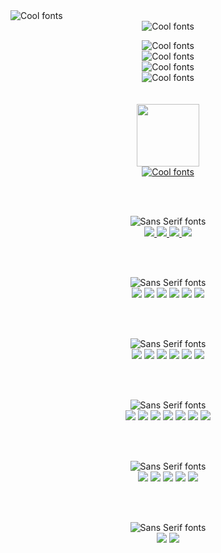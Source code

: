 <!-- ### Hi there 👋 -->
<img src="https://see.fontimg.com/api/renderfont4/K7RaD/eyJyIjoiZnMiLCJoIjoxNSwidyI6MTUwMCwiZnMiOjEwLCJmZ2MiOiIjRkE5M0RGIiwiYmdjIjoiI0YzRURFRCIsInQiOjF9/R3JlZXRpbmdzIQ/esquadro.png" alt="Cool fonts">
<div id="header" align="center">
<img src="https://see.fontimg.com/api/renderfont4/K7RaD/eyJyIjoiZnMiLCJoIjoxNSwidyI6MTUwMCwiZnMiOjEwLCJmZ2MiOiIjRkE5M0RGIiwiYmdjIjoiI0YzRURFRCIsInQiOjF9/SSBhbSBBWUVTSEEgTk9PUiBLSEFO/esquadro.png" alt="Cool fonts">
 <p></p>
<img src="https://see.fontimg.com/api/renderfont4/K7RaD/eyJyIjoiZnMiLCJoIjoxNSwidyI6MTUwMCwiZnMiOjEwLCJmZ2MiOiIjRkE5M0RGIiwiYmdjIjoiI0YzRURFRCIsInQiOjF9/SSBhbSBhIDo/esquadro.png" alt="Cool fonts"><br/>
<img src="https://see.fontimg.com/api/renderfont4/K7RaD/eyJyIjoiZnMiLCJoIjoxNSwidyI6MTUwMCwiZnMiOjEwLCJmZ2MiOiIjRUU4MjQ3IiwiYmdjIjoiI0YzRURFRCIsInQiOjF9/LS0-IFNvZnR3YXJlIEVuZ2luZWVy/esquadro.png" alt="Cool fonts"><br/>
<img src="https://see.fontimg.com/api/renderfont4/K7RaD/eyJyIjoiZnMiLCJoIjoxNSwidyI6MTUwMCwiZnMiOjEwLCJmZ2MiOiIjRUU4MjQ3IiwiYmdjIjoiI0YzRURFRCIsInQiOjF9/LS0-IFJlYWN0IEpTIERldmVsb3Blcg/esquadro.png" alt="Cool fonts"><br/>
<img src="https://see.fontimg.com/api/renderfont4/K7RaD/eyJyIjoiZnMiLCJoIjoxNSwidyI6MTUwMCwiZnMiOjEwLCJmZ2MiOiIjRUU4MjQ3IiwiYmdjIjoiI0YzRURFRCIsInQiOjF9/LS0-IE1FUk4gU1RhY2sgRGV2ZWxvcGVy/esquadro.png" alt="Cool fonts">
</div>
<br/><br/>

<!-- Portfolio  -->
<div id="header" align="center">
<a href="http://portfolioank.surge.sh" target="_blank"> 
<img src="https://img.icons8.com/external-kiranshastry-gradient-kiranshastry/64/000000/external-developer-coding-kiranshastry-gradient-kiranshastry-1.png"
 width="100" height="100"/><br/>
 <a href="http://portfolioank.surge.sh" target="_blank"><img src="https://see.fontimg.com/api/renderfont4/K7RaD/eyJyIjoiZnMiLCJoIjoxNSwidyI6MTUwMCwiZnMiOjEwLCJmZ2MiOiIjNUJDRkMzIiwiYmdjIjoiI0YzRURFRCIsInQiOjF9/VmlldyBNeSBQb3J0Zm9saW8/esquadro.png" alt="Cool fonts"></a>
 </a>
</div>

<br/><br/>

<!-- Connect WIth me -->

<div id="badges"  align="center">
<img src="https://see.fontimg.com/api/renderfont4/w1md3/eyJyIjoiZnMiLCJoIjoxMiwidyI6MTUwMCwiZnMiOjgsImZnYyI6IiM2NEVBRDMiLCJiZ2MiOiIjRjNFREVEIiwidCI6MX0/R2V0IENvbm5lY3RlZA/enougha.png" alt="Sans Serif fonts"><br/>
  <a href="www.linkedin.com/in/ayeshanoorkhan">
    <img src="https://img.icons8.com/nolan/64/linkedin.png"/>
  </a>
  <a href="your-youtube-URL">
   <img src="https://img.icons8.com/nolan/64/facebook.png"/>
  </a>
  <a href="https://twitter.com/AyeshaNoorKhan3">
<img src="https://img.icons8.com/nolan/64/twitter-squared.png"/>
  </a>
   <a href="mailto:ayeshanoorank19@gmail.com">
  <img src="https://img.icons8.com/nolan/64/gmail.png"/>
  </a>
</div>

<!-- Languages Working On -->
<br/><br/>

<div id="badges"  align="center">
<img src="https://see.fontimg.com/api/renderfont4/w1md3/eyJyIjoiZnMiLCJoIjoxMiwidyI6MTUwMCwiZnMiOjgsImZnYyI6IiM2NEVBRDMiLCJiZ2MiOiIjRjNFREVEIiwidCI6MX0/UHJvZ3JhbW1pbmcgTGFuZ3VhZ2Vz/enougha.png" alt="Sans Serif fonts"><br/>
 <img src="https://img.icons8.com/color/48/000000/html-5--v2.png"/>
<img src="https://img.icons8.com/color/48/000000/css3.png"/>
 <img src="https://img.icons8.com/color/48/000000/javascript--v1.png"/>
 <img src="https://img.icons8.com/officel/40/000000/php-logo.png"/>
<img src="https://img.icons8.com/color/48/000000/python--v1.png"/>
 <img src="https://img.icons8.com/color/48/000000/java-coffee-cup-logo--v1.png"/>
</div>

<br/><br/>
<!-- Libraries and Frameworks -->

<div id="badges"  align="center">
<img src="https://see.fontimg.com/api/renderfont4/w1md3/eyJyIjoiZnMiLCJoIjoxMiwidyI6MTUwMCwiZnMiOjgsImZnYyI6IiM2NEVBRDMiLCJiZ2MiOiIjRjNFREVEIiwidCI6MX0/TGlicmFyaWVzIGFuZCBGcmFtZXdvcmtz/enougha.png" alt="Sans Serif fonts"><br/>
  <img src="https://img.icons8.com/nolan/64/react-native.png"/>
 <img src="https://img.icons8.com/color/48/000000/nodejs.png"/>
 <img src="https://img.icons8.com/color/48/000000/graphql.png"/>
 <img src="https://img.icons8.com/color/48/000000/redux.png"/>
 <img src="https://img.icons8.com/color/48/000000/material-ui.png"/>
 <img src="https://img.icons8.com/color/48/000000/bootstrap.png"/>
</div>


<br/><br/>
<!-- Tools and Platforms  -->
<div id="badges"  align="center">
 <img src="https://see.fontimg.com/api/renderfont4/w1md3/eyJyIjoiZnMiLCJoIjoxMiwidyI6MTUwMCwiZnMiOjgsImZnYyI6IiM2NEVBRDMiLCJiZ2MiOiIjRjNFREVEIiwidCI6MX0/VG9vbHMgYW5kIFBMYXRmb3Jtcw/enougha.png" alt="Sans Serif fonts"><br/>
 <img src="https://img.icons8.com/color/48/000000/mongodb.png"/>
 <img src="https://img.icons8.com/color/48/000000/mysql-logo.png"/>
 <img src="https://img.icons8.com/color/48/000000/oracle-logo.png"/>
 <img src="https://img.icons8.com/color/48/000000/git.png"/>
 <img src="https://img.icons8.com/color/48/000000/firebase.png"/>
 <img src="https://img.icons8.com/fluency/48/000000/microsoft-dynamics-365.png"/>
 <img src="https://img.icons8.com/external-tal-revivo-color-tal-revivo/48/000000/external-postman-is-the-only-complete-api-development-environment-logo-color-tal-revivo.png"/>
 </div>
 
<!-- Currently Learning  -->
 <br/><br/>

<div id="badges"  align="center">
 <img src="https://see.fontimg.com/api/renderfont4/w1md3/eyJyIjoiZnMiLCJoIjoxMiwidyI6MTUwMCwiZnMiOjgsImZnYyI6IiM2NEVBRDMiLCJiZ2MiOiIjRjNFREVEIiwidCI6MX0/TGVhcm5pbmc/enougha.png" alt="Sans Serif fonts"><br/>
 <img src="https://img.icons8.com/color/48/000000/angularjs.png"/>
 <img src="https://img.icons8.com/color/48/000000/vue-js.png"/>
 <img src="https://img.icons8.com/color/48/000000/postgreesql.png"/>
 <img src="https://img.icons8.com/fluency/48/000000/docker.png"/>
 <img src="https://img.icons8.com/color/48/000000/kubernetes.png"/>
</div>

<!-- Interest  -->
 <br/><br/>

<div id="badges"  align="center">
<img src="https://see.fontimg.com/api/renderfont4/w1md3/eyJyIjoiZnMiLCJoIjoxMiwidyI6MTUwMCwiZnMiOjgsImZnYyI6IiM2NEVBRDMiLCJiZ2MiOiIjRjNFREVEIiwidCI6MX0/SW50ZXJlc3Rz/enougha.png" alt="Sans Serif fonts"><br/>
 <img src="https://img.icons8.com/color/48/000000/flutter.png"/>
 <img src="https://img.icons8.com/color/48/000000/dart.png"/>
</div>

<!--
**ayeshank/ayeshank** is a ✨ _special_ ✨ repository because its `README.md` (this file) appears on your GitHub profile.

Here are some ideas to get you started:

- 🔭 I’m currently working on ...
- 🌱 I’m currently learning ...
- 👯 I’m looking to collaborate on ...
- 🤔 I’m looking for help with ...
- 💬 Ask me about ...
- 📫 How to reach me: ...
- 😄 Pronouns: ...
- ⚡ Fun fact: ...
-->
